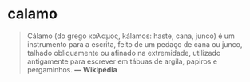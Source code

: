 # calamo

> Cálamo (do grego καλαμος, kálamos: haste, cana, junco) é um instrumento para a escrita,
> feito de um pedaço de cana ou junco, talhado obliquamente ou afinado na extremidade,
> utilizado antigamente para escrever em tábuas de argila, papiros e pergaminhos.
**— Wikipédia**
